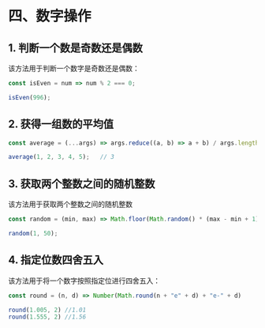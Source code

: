 # 四、数字操作

## 1. 判断一个数是奇数还是偶数
该方法用于判断一个数字是奇数还是偶数：
````js
const isEven = num => num % 2 === 0;

isEven(996); 
````

## 2. 获得一组数的平均值
````js
const average = (...args) => args.reduce((a, b) => a + b) / args.length;

average(1, 2, 3, 4, 5);   // 3
````

## 3. 获取两个整数之间的随机整数
该方法用于获取两个整数之间的随机整数
````js
const random = (min, max) => Math.floor(Math.random() * (max - min + 1) + min);

random(1, 50);
````

## 4. 指定位数四舍五入
该方法用于将一个数字按照指定位进行四舍五入：
````js
const round = (n, d) => Number(Math.round(n + "e" + d) + "e-" + d)

round(1.005, 2) //1.01
round(1.555, 2) //1.56
````